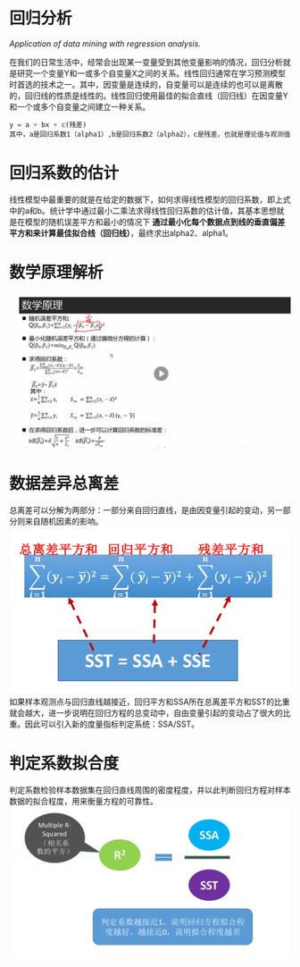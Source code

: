 # 回归分析
*Application of data mining with regression analysis.*

在我们的日常生活中，经常会出现某一变量受到其他变量影响的情况，回归分析就是研究一个变量Y和一或多个自变量X之间的关系。线性回归通常在学习预测模型时首选的技术之一。其中，因变量是连续的，自变量可以是连续的也可以是离散的，回归线的性质是线性的。线性回归使用最佳的拟合直线（回归线）在因变量Y和一个或多个自变量之间建立一种关系。
```R
y = a + bx + c(残差) 
其中，a是回归系数1（alpha1）,b是回归系数2（alpha2），c是残差，也就是理论值与观测值的偏差，是一个不可观测的随机变量，或称为随机误差项。
```

# 回归系数的估计
线性模型中最重要的就是在给定的数据下，如何求得线性模型的回归系数，即上式中的a和b。统计学中通过最小二乘法求得线性回归系数的估计值，其基本思想就是在模型的随机误差平方和最小的情况下 **通过最小化每个数据点到线的垂直偏差平方和来计算最佳拟合线（回归线）**，最终求出alpha2、alpha1。
# 数学原理解析

![](https://github.com/Makemore2014/RegressionAnalysis/blob/master/pic/math1.png)
# 数据差异总离差
总离差可以分解为两部分：一部分来自回归直线，是由因变量引起的变动，另一部分则来自随机因素的影响。
![](https://github.com/Makemore2014/RegressionAnalysis/blob/master/pic/math2.png)
如果样本观测点与回归直线越接近，回归平方和SSA所在总离差平方和SST的比重就会越大，进一步说明在回归方程的总变动中，自由变量引起的变动占了很大的比重。因此可以引入新的度量指标判定系统：SSA/SST。
# 判定系数拟合度
判定系数检验样本数据集在回归直线周围的密度程度，并以此判断回归方程对样本数据的拟合程度，用来衡量方程的可靠性。
![](https://github.com/Makemore2014/RegressionAnalysis/blob/master/pic/math3.png)

